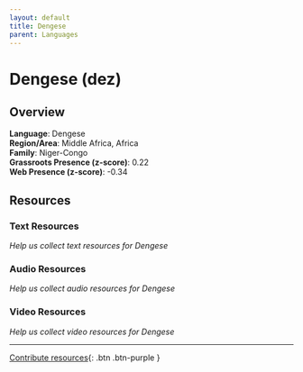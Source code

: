 ```yaml
---
layout: default
title: Dengese
parent: Languages
---
```


# Dengese (dez)

## Overview

**Language**: Dengese  
**Region/Area**: Middle Africa, Africa  
**Family**: Niger-Congo  
**Grassroots Presence (z-score)**: 0.22  
**Web Presence (z-score)**: -0.34  

## Resources

### Text Resources
*Help us collect text resources for Dengese*

### Audio Resources
*Help us collect audio resources for Dengese*

### Video Resources
*Help us collect video resources for Dengese*

---

[Contribute resources](https://forms.office.com/e/1SfLJx3u1r){: .btn .btn-purple }

